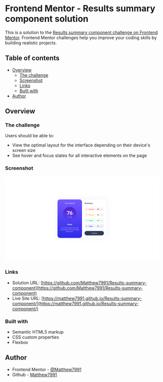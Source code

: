 # Frontend Mentor - Results summary component solution

This is a solution to the [Results summary component challenge on Frontend Mentor](https://www.frontendmentor.io/challenges/results-summary-component-CE_K6s0maV). Frontend Mentor challenges help you improve your coding skills by building realistic projects. 

## Table of contents

- [Overview](#overview)
  - [The challenge](#the-challenge)
  - [Screenshot](#screenshot)
  - [Links](#links)
  - [Built with](#built-with)
- [Author](#author)

## Overview

### The challenge

Users should be able to:

- View the optimal layout for the interface depending on their device's screen size
- See hover and focus states for all interactive elements on the page

### Screenshot

![](./screenshot.png)


### Links

- Solution URL: [https://github.com/Matthew7991/Results-summary-component](https://github.com/Matthew7991/Results-summary-component)
- Live Site URL: [https://matthew7991.github.io/Results-summary-component/](https://matthew7991.github.io/Results-summary-component/)


### Built with

- Semantic HTML5 markup
- CSS custom properties
- Flexbox

## Author

- Frontend Mentor - [@Matthew7991](https://www.frontendmentor.io/profile/yourusername)
- Github - [Matthew7991](https://github.com/Matthew7991/)